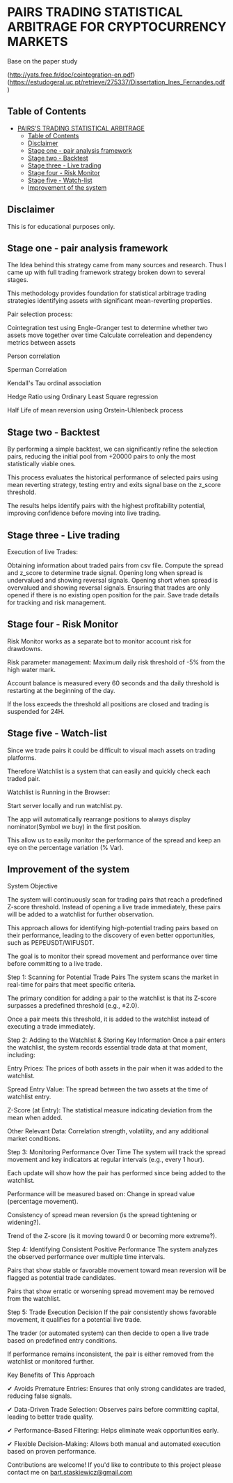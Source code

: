 # PAIRS TRADING STATISTICAL ARBITRAGE FOR CRYPTOCURRENCY MARKETS

Base on the paper study

(http://yats.free.fr/doc/cointegration-en.pdf)
(https://estudogeral.uc.pt/retrieve/275337/Dissertation_Ines_Fernandes.pdf)

## Table of Contents

- [PAIRS'S TRADING STATISTICAL ARBITRAGE](#pairss-trading-statistical-arbitrage)
  - [Table of Contents](#table-of-contents)
  - [Disclaimer](#disclaimer)
  - [Stage one - pair analysis framework](#stage-one---pair-analysis-framework)
  - [Stage two -  Backtest](#stage-two----backtest)
  - [Stage three - Live trading](#stage-three---live-trading)
  - [Stage four - Risk Monitor](#stage-four---risk-monitor)
  - [Stage five - Watch-list](#stage-five---watch-list)
  - [Improvement of the system](#improvement-of-the-system)

## Disclaimer

This is for educational purposes only.

## Stage one - pair analysis framework

The Idea behind this strategy came from many sources and research.
Thus I came up with full trading framework strategy broken down to several stages.

This methodology provides foundation for statistical arbitrage trading strategies identifying assets with significant mean-reverting properties.

Pair selection process:

Cointegration test using Engle-Granger test to determine whether two assets move together over time
Calculate correleation and dependency metrics between assets

  Person correlation
  
  Sperman Correlation
  
  Kendall's Tau ordinal association
  
Hedge Ratio using Ordinary Least Square regression

Half Life of mean reversion using Orstein-Uhlenbeck process

## Stage two -  Backtest

By performing a simple backtest, we can significantly refine the selection pairs, reducing the initial pool from +20000 pairs to only the most statistically viable ones.

This process evaluates the historical performance of selected pairs using mean reverting strategy, testing entry and exits signal base on the z_score threshold.

The results helps identify pairs with the highest profitability potential, improving confidence before moving into live trading.

## Stage three - Live trading

Execution of live Trades:

Obtaining information about traded pairs from csv file.
Compute the spread and z_score to determine trade signal.
Opening long when spread is undervalued and showing reversal signals.
Opening short when spread is overvalued and showing reversal signals.
Ensuring that trades are only opened if there is no existing open position for the pair.
Save trade details for tracking and risk management.

## Stage four - Risk Monitor

Risk Monitor works as a separate bot to monitor account risk for drawdowns.

Risk parameter management:
Maximum daily risk threshold of -5% from the high water mark.

Account balance is measured every 60 seconds and tha daily threshold is restarting at the beginning of the day.

If the loss exceeds the threshold all positions are closed and trading is suspended for 24H.

## Stage five - Watch-list

Since we trade pairs it could be difficult to visual mach assets on trading platforms.

Therefore Watchlist is a system that can easily and quickly check each traded pair.

Watchlist is Running in the Browser:

Start server locally and run watchlist.py.

The app will automatically rearrange positions to always display nominator(Symbol we buy) in the first position.

This allow us to easily monitor the performance of the spread and keep an eye on the percentage variation (% Var).



## Improvement of the system

 System Objective
 
The system will continuously scan for trading pairs that reach a predefined Z-score threshold. Instead of opening a live trade immediately, these pairs will be added to a watchlist for further observation.

This approach allows for identifying high-potential trading pairs based on their performance, leading to the discovery of even better opportunities, such as PEPEUSDT/WIFUSDT.

The goal is to monitor their spread movement and performance over time before committing to a live trade.

Step 1: Scanning for Potential Trade Pairs
The system scans the market in real-time for pairs that meet specific criteria.

The primary condition for adding a pair to the watchlist is that its Z-score surpasses a predefined threshold (e.g., ±2.0).

Once a pair meets this threshold, it is added to the watchlist instead of executing a trade immediately.

Step 2: Adding to the Watchlist & Storing Key Information
Once a pair enters the watchlist, the system records essential trade data at that moment, including:

Entry Prices: The prices of both assets in the pair when it was added to the watchlist.

Spread Entry Value: The spread between the two assets at the time of watchlist entry.

Z-Score (at Entry): The statistical measure indicating deviation from the mean when added.

Other Relevant Data: Correlation strength, volatility, and any additional market conditions.

Step 3: Monitoring Performance Over Time
The system will track the spread movement and key indicators at regular intervals (e.g., every 1 hour).

Each update will show how the pair has performed since being added to the watchlist.

Performance will be measured based on:
Change in spread value (percentage movement).

Consistency of spread mean reversion (is the spread tightening or widening?).

Trend of the Z-score (is it moving toward 0 or becoming more extreme?).


Step 4: Identifying Consistent Positive Performance
The system analyzes the observed performance over multiple time intervals.

Pairs that show stable or favorable movement toward mean reversion will be flagged as potential trade candidates.

Pairs that show erratic or worsening spread movement may be removed from the watchlist.

Step 5: Trade Execution Decision
If the pair consistently shows favorable movement, it qualifies for a potential live trade.

The trader (or automated system) can then decide to open a live trade based on predefined entry conditions.

If performance remains inconsistent, the pair is either removed from the watchlist or monitored further.


Key Benefits of This Approach

✔ Avoids Premature Entries: Ensures that only strong candidates are traded, reducing false signals.

✔ Data-Driven Trade Selection: Observes pairs before committing capital, leading to better trade quality.

✔ Performance-Based Filtering: Helps eliminate weak opportunities early.

✔ Flexible Decision-Making: Allows both manual and automated execution based on proven performance.


Contributions are welcome! If you'd like to contribute to this project please contact me on bart.staskiewicz@gmail.com



